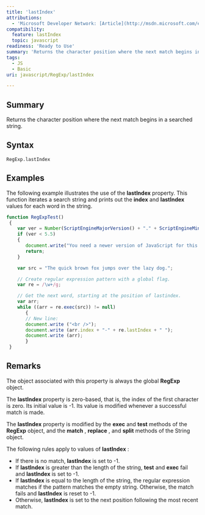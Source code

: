 ```yaml
---
title: 'lastIndex'
attributions:
  - 'Microsoft Developer Network: [Article](http://msdn.microsoft.com/en-us/library/ie/9ec1ex6t(v=vs.94).aspx)'
compatibility:
  feature: lastIndex
  topic: javascript
readiness: 'Ready to Use'
summary: 'Returns the character position where the next match begins in a searched string.'
tags:
  - JS
  - Basic
uri: javascript/RegExp/lastIndex

---
```

## Summary

Returns the character position where the next match begins in a searched string.

## Syntax

    RegExp.lastIndex

## Examples

The following example illustrates the use of the **lastIndex** property. This function iterates a search string and prints out the **index** and **lastIndex** values for each word in the string.

``` js
function RegExpTest()
 {
    var ver = Number(ScriptEngineMajorVersion() + "." + ScriptEngineMinorVersion())
    if (ver < 5.5)
    {
       document.write("You need a newer version of JavaScript for this to work");
       return;
    }

    var src = "The quick brown fox jumps over the lazy dog.";

    // Create regular expression pattern with a global flag.
    var re = /\w+/g;

    // Get the next word, starting at the position of lastindex.
    var arr;
    while ((arr = re.exec(src)) != null)
       {
       // New line:
       document.write ("<br />");
       document.write (arr.index + "-" + re.lastIndex + " ");
       document.write (arr);
       }
 }
```

## Remarks

The object associated with this property is always the global **RegExp** object.

The **lastIndex** property is zero-based, that is, the index of the first character is zero. Its initial value is -1. Its value is modified whenever a successful match is made.

The **lastIndex** property is modified by the **exec** and **test** methods of the **RegExp** object, and the **match** , **replace** , and **split** methods of the String object.

The following rules apply to values of **lastIndex** :

-   If there is no match, **lastIndex** is set to -1.
-   If **lastIndex** is greater than the length of the string, **test** and **exec** fail and **lastIndex** is set to -1.
-   If **lastIndex** is equal to the length of the string, the regular expression matches if the pattern matches the empty string. Otherwise, the match fails and **lastIndex** is reset to -1.
-   Otherwise, **lastIndex** is set to the next position following the most recent match.

